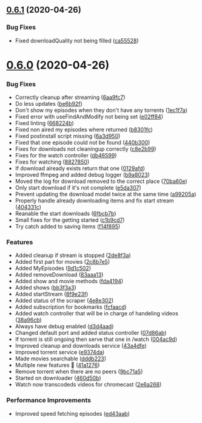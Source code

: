 ## [0.6.1](https://github.com/pct-org/graphql-api/compare/v0.6.0...v0.6.1) (2020-04-26)


### Bug Fixes

* Fixed downloadQuality not being filled ([ca55528](https://github.com/pct-org/graphql-api/commit/ca555282cba1f0fcf7f5e606e5473ae1f8198bbb))



# [0.6.0](https://github.com/pct-org/graphql-api/compare/2c8b7e5af08af2c04c30f15f6a1d5e3f7c1be343...v0.6.0) (2020-04-26)


### Bug Fixes

* Correctly cleanup after streaming ([6aa9fc7](https://github.com/pct-org/graphql-api/commit/6aa9fc7fe1695cd871bd9749563f13d408ab9d20))
* Do less updates ([be6b92f](https://github.com/pct-org/graphql-api/commit/be6b92fbae22f2f17911eed9daea86c2ff5d9e59))
* Don't show my episodes when they don't have any torrents ([1ec1f7a](https://github.com/pct-org/graphql-api/commit/1ec1f7aa086c4ad145717846643f8ea05467a0fb))
* Fixed error with useFindAndModify not being set ([e02ff84](https://github.com/pct-org/graphql-api/commit/e02ff84d014e36ed1ed149a4901d1b57b381b81a))
* Fixed linting ([668224b](https://github.com/pct-org/graphql-api/commit/668224b22cac84328444e988476631aa4cf13bfb))
* Fixed non aired my episodes where returned ([b8301fc](https://github.com/pct-org/graphql-api/commit/b8301fc5d5dc0fff97f258a6c6d7dd679cb5057e))
* Fixed postinstall script missing ([6a3d950](https://github.com/pct-org/graphql-api/commit/6a3d9507e2a5bfc4802f4dd402a585ae4ede3f97))
* Fixed that one episode could not be found ([440b300](https://github.com/pct-org/graphql-api/commit/440b300e382be2cefaae44c15e39eeb4a617b90d))
* Fixes for downloads not cleaningup correctly ([c8e2b99](https://github.com/pct-org/graphql-api/commit/c8e2b99a7d6955f41574659d310b10dda568bc47))
* Fixes for the watch controller ([db46599](https://github.com/pct-org/graphql-api/commit/db46599ab2f909a1bd508230d77e0ea1cda35b6e))
* Fixes for watching ([8827850](https://github.com/pct-org/graphql-api/commit/88278506e49cdd654db86e5dd27c6df2c3628b4c))
* If download already exists return that one ([0129afd](https://github.com/pct-org/graphql-api/commit/0129afdbcc047f7926e6ce5e195210032c48aa62))
* Improved ffmpeg and added debug logger ([b9a8023](https://github.com/pct-org/graphql-api/commit/b9a8023145134d281da638977a88ed60335acbc0))
* Moved the log for download removed to the correct place ([70ba60e](https://github.com/pct-org/graphql-api/commit/70ba60e62bfe74f55eaff2d2cdde1347ff123259))
* Only start download if it's not complete ([e5da307](https://github.com/pct-org/graphql-api/commit/e5da30798fe491f5a4885c49e317c57e4b946eef))
* Prevent updating the download model twice at the same time ([a99205a](https://github.com/pct-org/graphql-api/commit/a99205a7edd7f4453724cd504bdf58f191908318))
* Properly handle already downloading items and fix start stream ([404331c](https://github.com/pct-org/graphql-api/commit/404331ce1cdebe9ce206f18be83648787563f65c))
* Reanable the start downloads ([6fbcb7b](https://github.com/pct-org/graphql-api/commit/6fbcb7be94f5b6933579d90a0ce723de38f34392))
* Small fixes for the getting started ([c1b9cd7](https://github.com/pct-org/graphql-api/commit/c1b9cd72bef7c036c657d3d874a332eb0c68f289))
* Try catch added to saving items ([f14f895](https://github.com/pct-org/graphql-api/commit/f14f89558c1fb7fd462f0d98e83d0b4a8698d5b1))


### Features

* Added cleanup if stream is stopped ([2de8f3a](https://github.com/pct-org/graphql-api/commit/2de8f3a2acf854f40ed00163cbcf264b3f3cb356))
* Added first part for movies ([2c8b7e5](https://github.com/pct-org/graphql-api/commit/2c8b7e5af08af2c04c30f15f6a1d5e3f7c1be343))
* Added MyEpisodes ([9d1c502](https://github.com/pct-org/graphql-api/commit/9d1c502ba71b85699f374ee1a40ad1325bd065b3))
* Added removeDownload ([83aaa13](https://github.com/pct-org/graphql-api/commit/83aaa1354ff3bcabcfa81e3481d2865a41d86bac))
* Added show and movie methods ([fda4194](https://github.com/pct-org/graphql-api/commit/fda41944c8ed0d736a5de0fbcc85d2883e2af8d1))
* Added shows ([bb3f3a3](https://github.com/pct-org/graphql-api/commit/bb3f3a3da10a6290d9ee8f6f6d626e862420324d))
* Added startStream ([8f9e23f](https://github.com/pct-org/graphql-api/commit/8f9e23fefd995a5762ed6c394a2a4b496ec8ddb9))
* Added status of the scraper ([4e8e302](https://github.com/pct-org/graphql-api/commit/4e8e30247d45cc1b7d84a2c61d58129a8b29b6d9))
* Added subscription for bookmarks ([fcfaacd](https://github.com/pct-org/graphql-api/commit/fcfaacd91828ad4c0b39a52de97009e1823234a2))
* Added watch controller that will be in charge of handeling videos ([38a96cb](https://github.com/pct-org/graphql-api/commit/38a96cb821e4ea6a6d4780cd2549bd7d30b3e3c9))
* Always have debug enabled ([d3d4aad](https://github.com/pct-org/graphql-api/commit/d3d4aad1eebcb9f1a3644a247406088a9833534b))
* Changed default port and added status controller ([07d86ab](https://github.com/pct-org/graphql-api/commit/07d86ab14e9db665655f8a23f5d11509ee7c3020))
* If torrent is still ongoing then serve that one in /watch ([004ac9d](https://github.com/pct-org/graphql-api/commit/004ac9d642dc6747d658d4d95d0e4d66645221d6))
* Improved cleanup and downloads service ([43a4dfe](https://github.com/pct-org/graphql-api/commit/43a4dfe46d8551488529ce776eaed2b11d8f796d))
* Improved torrent service ([e9374da](https://github.com/pct-org/graphql-api/commit/e9374daef801485e2ad53798d00ca46d5f3d23e6))
* Made movies searchable ([dddb223](https://github.com/pct-org/graphql-api/commit/dddb223d80109479b27d98f17cc8f1c68665fc4b))
* Multiple new features :tada: ([41a1276](https://github.com/pct-org/graphql-api/commit/41a1276374e007dcaf50d43b31402bd834795f82))
* Remove torrent when there are no peers ([9bc71a5](https://github.com/pct-org/graphql-api/commit/9bc71a5142980de39e030fdd00001eb90febaf4d))
* Started on downloader ([460d50b](https://github.com/pct-org/graphql-api/commit/460d50b72e685fc698d1bb7ef024a57ae7556930))
* Watch now transcodeds videos for chromecast ([2e6a268](https://github.com/pct-org/graphql-api/commit/2e6a268d66297d2789c752ed4ee288480ee70e2b))


### Performance Improvements

* Improved speed fetching episodes ([ed43aab](https://github.com/pct-org/graphql-api/commit/ed43aab408068fe80c9d888cde8f0547f8ce9f2f))



